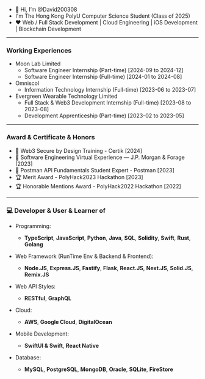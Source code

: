 - 👋 Hi, I’m @David200308
- I'm The Hong Kong PolyU Computer Science Student (Class of 2025)
- ❤️ Web / Full Stack Development | Cloud Engineering | iOS Development | Blockchain Development
---

### Working Experiences
- Moon Lab Limited
  - Software Engineer Internship (Part-time) [2024-09 to 2024-12]
  - Software Engineer Internship (Full-time) [2024-01 to 2024-08]
- Omniscol
  - Information Technology Internship (Full-time) [2023-06 to 2023-07]
- Evergreen Wearable Technology Limited
  - Full Stack & Web3 Development Internship (Full-time) [2023-08 to 2023-08]
  - Development Apprenticeship (Part-time) [2023-02 to 2023-05]

---

### Award & Certificate & Honors
- 📄 Web3 Secure by Design Training - Certik [2024]
- 📄 Software Engineering Virtual Experience — J.P. Morgan & Forage [2023]
- 📄 Postman API Fundamentals Student Expert - Postman [2023]
- 🏆 Merit Award - PolyHack2023 Hackathon [2023]
- 🏆 Honorable Mentions Award - PolyHack2022 Hackathon [2022]

---

### 💻 Developer & User & Learner of
- Programming: 
  - **TypeScript**, **JavaScript**, **Python**, **Java**, **SQL**, **Solidity**, **Swift**, **Rust**, **Golang**

- Web Framework (RunTime Env & Backend & Frontend): 
  - **Node.JS**, **Express.JS**, **Fastify**, **Flask**, **React.JS**, **Next.JS**, **Solid.JS**, **Remix.JS**
 
- Web API Styles: 
  - **RESTful**, **GraphQL**

- Cloud:
  - **AWS**, **Google Cloud**, **DigitalOcean**
 
- Mobile Development:
  - **SwiftUI & Swift**, **React Native**
 
- Database: 
  - **MySQL**, **PostgreSQL**, **MongoDB**, **Oracle**, **SQLite**, **FireStore**


<!---
David200308/David200308 is a ✨ special ✨ repository because its `README.md` (this file) appears on your GitHub profile.
You can click the Preview link to take a look at your changes.
--->
